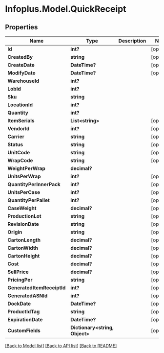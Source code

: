 # Infoplus.Model.QuickReceipt
## Properties

Name | Type | Description | Notes
------------ | ------------- | ------------- | -------------
**Id** | **int?** |  | [optional] 
**CreatedBy** | **string** |  | [optional] 
**CreateDate** | **DateTime?** |  | [optional] 
**ModifyDate** | **DateTime?** |  | [optional] 
**WarehouseId** | **int?** |  | 
**LobId** | **int?** |  | 
**Sku** | **string** |  | 
**LocationId** | **int?** |  | 
**Quantity** | **int?** |  | 
**ItemSerials** | **List&lt;string&gt;** |  | [optional] 
**VendorId** | **int?** |  | [optional] 
**Carrier** | **string** |  | [optional] 
**Status** | **string** |  | [optional] 
**UnitCode** | **string** |  | [optional] 
**WrapCode** | **string** |  | [optional] 
**WeightPerWrap** | **decimal?** |  | 
**UnitsPerWrap** | **int?** |  | [optional] 
**QuantityPerInnerPack** | **int?** |  | [optional] 
**UnitsPerCase** | **int?** |  | [optional] 
**QuantityPerPallet** | **int?** |  | [optional] 
**CaseWeight** | **decimal?** |  | [optional] 
**ProductionLot** | **string** |  | [optional] 
**RevisionDate** | **string** |  | [optional] 
**Origin** | **string** |  | [optional] 
**CartonLength** | **decimal?** |  | [optional] 
**CartonWidth** | **decimal?** |  | [optional] 
**CartonHeight** | **decimal?** |  | [optional] 
**Cost** | **decimal?** |  | [optional] 
**SellPrice** | **decimal?** |  | [optional] 
**PricingPer** | **string** |  | [optional] 
**GeneratedItemReceiptId** | **int?** |  | [optional] 
**GeneratedASNId** | **int?** |  | [optional] 
**DockDate** | **DateTime?** |  | [optional] 
**ProductIdTag** | **string** |  | [optional] 
**ExpirationDate** | **DateTime?** |  | [optional] 
**CustomFields** | **Dictionary&lt;string, Object&gt;** |  | [optional] 

[[Back to Model list]](../README.md#documentation-for-models) [[Back to API list]](../README.md#documentation-for-api-endpoints) [[Back to README]](../README.md)

